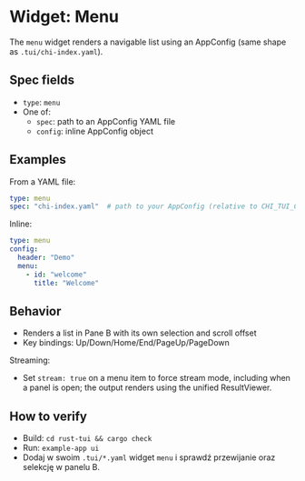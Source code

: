 # Widget: Menu

The `menu` widget renders a navigable list using an AppConfig (same shape as `.tui/chi-index.yaml`).

## Spec fields
- `type`: `menu`
- One of:
  - `spec`: path to an AppConfig YAML file
  - `config`: inline AppConfig object

## Examples

From a YAML file:

```yaml
type: menu
spec: "chi-index.yaml"  # path to your AppConfig (relative to CHI_TUI_CONFIG_DIR)
```

Inline:

```yaml
type: menu
config:
  header: "Demo"
  menu:
    - id: "welcome"
      title: "Welcome"
```

## Behavior
- Renders a list in Pane B with its own selection and scroll offset
- Key bindings: Up/Down/Home/End/PageUp/PageDown

Streaming:
- Set `stream: true` on a menu item to force stream mode, including when a panel is open; the output renders using the unified ResultViewer.

## How to verify
- Build: `cd rust-tui && cargo check`
- Run: `example-app ui`
- Dodaj w swoim `.tui/*.yaml` widget `menu` i sprawdź przewijanie oraz selekcję w panelu B.
